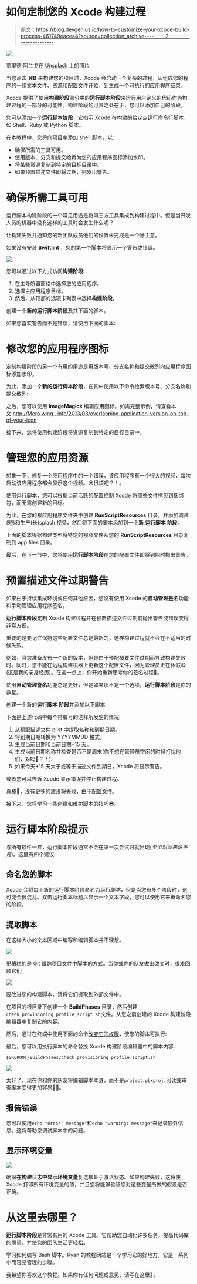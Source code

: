 # 如何定制您的 Xcode 构建过程

> 原文：<https://blog.devgenius.io/how-to-customize-your-xcode-build-process-461749eacea4?source=collection_archive---------2----------------------->

![](img/fb79294d4da8f8a0549652f5bbe82f56.png)

贾里德·阿兰戈在 [Unsplash](https://unsplash.com/?utm_source=unsplash&utm_medium=referral&utm_content=creditCopyText) 上的照片

当您点击 **⌘B** 来构建您的项目时，Xcode 会启动一个复杂的过程，从组成您的程序的一组文本文件、资源和配置文件开始，到生成一个可执行的应用程序结束。

Xcode 提供了使用**构建阶段**部分中的**运行脚本阶段**来运行用户定义的代码作为构建过程的一部分的可能性。构建阶段的可贵之处在于，您可以添加自己的阶段。

您可以添加一个**运行脚本阶段**，它指示 Xcode 在构建的给定点运行命令行脚本，如 Shell、Ruby 或 Python 脚本。

在本教程中，您将向项目中添加 shell 脚本，以:

*   确保所需的工具可用。
*   使用版本、分支和提交哈希为您的应用程序图标添加水印。
*   将某些资源复制到特定的目标目录中。
*   如果预置描述文件即将过期，则发出警告。

# 确保所需工具可用

运行脚本构建阶段的一个常见用途是将第三方工具集成到构建过程中。但是当开发人员的机器中没有这样的工具时会发生什么呢？

让构建失败并通知您的新团队成员他们的设置未完成是一个好主意。

如果没有安装 **Swiftlint** ，您的第一个脚本将显示一个警告或错误。

![](img/027ef836a84d18d62d75190f9e6b5865.png)

您可以通过以下方式访问**构建阶段**:

1.  在主导航器窗格中选择您的应用程序。
2.  选择主应用程序目标。
3.  然后，从顶部的选项卡列表中选择**构建阶段**。

创建一个**新的运行脚本阶段**及其下面的脚本。

如果您喜欢警告而不是错误，请使用下面的脚本:

# 修改您的应用程序图标

定制构建阶段的另一个有用的用途是用版本号、分支名称和提交散列向应用程序图标添加水印。

为此，添加一个**新的运行脚本阶段**，在其中使用以下命令检索版本号、分支名称和提交散列:

之后，您可以使用 **ImageMagick** 编辑应用图标。如需完整示例，请查看本文:[http://Mero wing . info/2013/03/overlapping-application-version-on-top-of-your-icon](http://merowing.info/2013/03/overlaying-application-version-on-top-of-your-icon)

接下来，您将使用构建阶段将资源复制到特定的目标目录中。

# 管理您的应用资源

想象一下，修复一个应用程序中的一个错误，该应用程序有一个很大的视频，每次启动该应用程序都会显示这个视频。😒很烦吧？！。

使用运行脚本，您可以根据当前活跃的配置控制 Xcode 将哪些文件拷贝到捆绑包，而无需创建新的目标。

为此，在您的根应用程序文件夹中创建 **RunScriptResources** 目录，并添加调试(短)和生产(长)splash 视频，然后将下面的脚本添加到一个**新** **运行脚本** **阶段**。

上面的脚本根据构建类型将特定的视频文件从您的 **RunScriptResources** 目录复制到 app files 目录。

最后，在下一节中，您将使用**运行脚本阶段**在您的配置文件即将到期时抛出警告。

# 预置描述文件过期警告

如果由于持续集成环境或任何其他原因，您没有使用 Xcode 的**自动管理签名**功能和手动管理应用程序签名。

**运行脚本阶段**定制 Xcode 构建过程并在预置描述文件过期前抛出警告或错误变得非常方便。

重要的是要记住保持这些配置文件总是最新的，这样构建过程就不会在不适当的时候失败。

例如，当您准备发布一个新的版本，但是由于预配概要文件过期而导致构建失败时。同时，您不能在远程构建机器上更新这个配置文件，因为管理员正在休假😩(这是我的亲身经历)。在这一点上，你开始重新思考你的签名过程🤔。

使用**自动管理签名**功能总是更好，但是如果那不是一个选项，**运行脚本阶段**是你的救星。

创建一个新的**运行脚本** **阶段**并添加以下脚本:

下面是上述代码中每个带编号的注释所发生的情况:

1.  从预配描述文件 plist 中提取名称和到期日期。
2.  将到期日期转换为 YYYYMMDD 格式。
3.  生成当前日期和当前日期+15 天。
4.  生成当前日期名称并检查是否不是周末(你不想在管理员空闲的时候打扰他们，对吗🤨？！).
5.  如果今天+15 天大于或等于描述文件到期日，Xcode 将显示警告。

或者您可以告诉 Xcode 显示错误并停止构建过程。

真棒🥳，没有更多的建设将失败，由于配置文件。

接下来，您将学习一些创建和维护脚本的技巧😎。

# 运行脚本阶段提示

与所有软件一样，运行脚本阶段通常不会在第一次尝试时就出现(*至少对我来说不是*)。这里有四个建议:

## 命名您的脚本

Xcode 会将每个新的运行脚本阶段命名为*运行脚本*，但是当您有多个阶段时，这可能会很混乱。双击运行脚本标题以显示一个文本字段，您可以使用它来重命名您的阶段。

## **提取脚本**

在这样大小的文本区域中编写和编辑脚本并不理想。

![](img/ff1ec9d4993ebc54f6ac1e6dc7d242c9.png)

更糟糕的是 Git 跟踪项目文件中脚本的方式。当你或你的队友做出改变时，很难回顾它们。

![](img/65231468a83c2abcf4bb17e429ad2a9c.png)

要改进您的构建脚本，请将它们提取到外部文件中。

在项目的根目录下创建一个 **BuildPhases** 目录，然后创建`check_provisioning_profile_script.sh`文件。从您之前创建的 Xcode 构建阶段编辑器中复制它的内容。

然后，通过在终端中使用下面的命令[改变它的权限](https://bash.cyberciti.biz/guide/Setting_up_permissions_on_a_script)，使您的脚本可执行:

最后，您可以用执行脚本的命令替换 Xcode 构建阶段编辑器中的脚本内容:

`$SRCROOT/BuildPhases/check_provisioning_profile_script.sh`

![](img/4646f8103fd390f7ae64b6b7558569f2.png)

太好了，现在你和你的队友将编辑脚本本身，而不是`project.pbxproj.`阅读或审查脚本变得更加容易👍🏽。

## 报告错误

您可以使用`echo "error: message"`和`echo "warning: message"`来记录额外信息。这将帮助您调试脚本中的问题。

## 显示环境变量

![](img/f945340a4a614dd2bbae6e06296cbb2d.png)

确保**在构建日志中显示环境变量**复选框处于激活状态。如果构建失败，这将使 Xcode 打印所有环境变量的值，并且您将能够验证您对这些变量所做的假设是否正确。

# 从这里去哪里？

**运行脚本阶段**是非常有用的 Xcode 工具。它帮助您自动化许多任务，提高代码库的质量，并使您的团队生活更轻松。

学习如何编写 Bash 脚本。Ryan 的教程网站是一个学习它的好地方，它是一系列小而容易管理的步骤。

我希望你喜欢这个教程。如果你有任何问题或意见，请写在这里🤗。